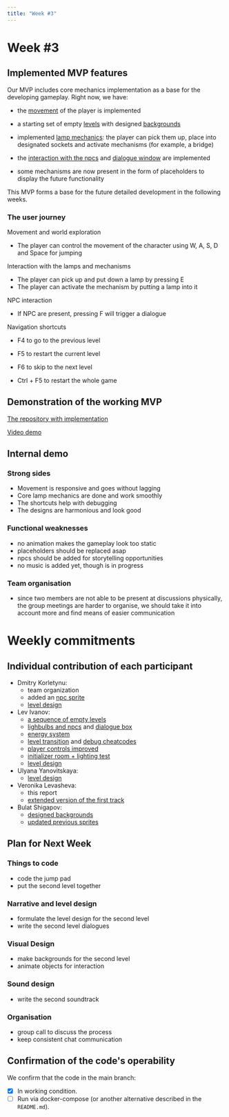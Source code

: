 ```yaml
---
title: "Week #3"
---
```


# **Week #3**

## Implemented MVP features

Our MVP includes core mechanics implementation as a base for the developing gameplay. Right now, we have:

- the [movement](https://github.com/evolutionleo/Capstone-2025/commit/240ccae0369598a1a325bd159815cc488674264e) of the player is implemented

- a starting set of empty [levels](https://github.com/evolutionleo/Capstone-2025/commit/ea8649c54e851f08ec1a17e079e312ddde290510) with designed [backgrounds](https://github.com/evolutionleo/Capstone-2025/commit/a47ab97d76e9545cde6638aa1e28576505701782) 

- implemented [lamp mechanics](https://github.com/evolutionleo/Capstone-2025/commit/1c18e0b88c2564f7cc4d017136531a35d670034e): the player can pick them up, place into designated sockets and activate mechanisms (for example, a bridge)

- the [interaction with the npcs](https://github.com/evolutionleo/Capstone-2025/commit/1c18e0b88c2564f7cc4d017136531a35d670034e) and [dialogue window](https://github.com/evolutionleo/Capstone-2025/commit/c0892f44dac87e79c8824b6ed0d18ddd11f07f6f) are implemented 

- some mechanisms are now present in the form of placeholders to display the future functionality 

This MVP forms a base for the future detailed development in the following weeks. 

### The user journey 

Movement and world exploration

- The player can control the movement of the character using W, A, S, D and Space for jumping

Interaction with the lamps and mechanisms

- The player can pick up and put down a lamp by pressing E
- The player can activate the mechanism by putting a lamp into it 

NPC interaction

- If NPC are present, pressing F will trigger a dialogue 

Navigation shortcuts

- F4 to go to the previous level

- F5 to restart the current level

- F6 to skip to the next level

- Ctrl + F5 to restart the whole game

## Demonstration of the working MVP

[The repository with implementation](https://github.com/evolutionleo/Capstone-2025)

[Video demo](https://youtu.be/HfcIS501ZTU)


## Internal demo

### Strong sides

- Movement is responsive and goes without lagging
- Core lamp mechanics are done and work smoothly
- The shortcuts help with debugging
- The designs are harmonious and look good

### Functional weaknesses

- no animation makes the gameplay look too static
- placeholders should be replaced asap
- npcs should be added for storytelling opportunities
- no music is added yet, though is in progress

### Team organisation

- since two members are not able to be present at discussions physically, the group meetings are harder to organise, we should take it into account more and find means of easier communication 

# Weekly commitments

## Individual contribution of each participant

- Dmitry Korletynu: 
    - team organization
    - added an [npc sprite](https://github.com/evolutionleo/Capstone-2025/commit/0204721bdab40da21d7e5ba7a4a979881ce1bb75)
    - [level design](https://docs.google.com/document/d/1LlTyt_cxw3sljkO4-UPljxDbiX3mdZn26JJxUg8c63Q/edit?usp=sharing)
- Lev Ivanov: 
    - [a sequence of empty levels](https://github.com/evolutionleo/Capstone-2025/commit/ea8649c54e851f08ec1a17e079e312ddde290510)
    - [lighbulbs and npcs](https://github.com/evolutionleo/Capstone-2025/commit/1c18e0b88c2564f7cc4d017136531a35d670034e) and [dialogue box](https://github.com/evolutionleo/Capstone-2025/commit/c0892f44dac87e79c8824b6ed0d18ddd11f07f6f)
    - [energy system](https://github.com/evolutionleo/Capstone-2025/commit/91dee58a636d3ecb0f4405ad550ec76d77ce6cfd)
    - [level transition](https://github.com/evolutionleo/Capstone-2025/commit/1d3e90fd503edebc46616547b8938ea049b779d6) and [debug cheatcodes](https://github.com/evolutionleo/Capstone-2025/commit/b976c9c382fcb4eb44e4023e4b5410a1effe65cf)
    - [player controls improved](https://github.com/evolutionleo/Capstone-2025/commit/240ccae0369598a1a325bd159815cc488674264e)
    - [initializer room + lighting test](https://github.com/evolutionleo/Capstone-2025/commit/fbcd671a48caa658d0ac0bcd6ae531458679e1f3)
    - [level design](https://docs.google.com/document/d/1LlTyt_cxw3sljkO4-UPljxDbiX3mdZn26JJxUg8c63Q/edit?usp=sharing)
- Ulyana Yanovitskaya: 
    - [level design](https://docs.google.com/document/d/1LlTyt_cxw3sljkO4-UPljxDbiX3mdZn26JJxUg8c63Q/edit?usp=sharing)
- Veronika Levasheva:
    - this report
    - [extended version of the first track](https://drive.google.com/file/d/1KFaNlOjRa3GvwmQFbs7H60GLHEDfS87o/view?usp=sharing)
- Bulat Shigapov:
    - [designed backgrounds](https://docs.google.com/document/d/1Atrx-hVSO6tmEkwe1dREJji7B9UFaqKRLlV8gW07qBw/edit?usp=sharing)
    - [updated previous sprites](https://github.com/evolutionleo/Capstone-2025/commit/a36ab70cbb441e57c10807e9a730526df42bdf1e)

## Plan for Next Week

### Things to code

- code the jump pad
- put the second level together

### Narrative and level design

- formulate the level design for the second level
- write the second level dialogues

### Visual Design

- make backgrounds for the second level
- animate objects for interaction

### Sound design

- write the second soundtrack

### Organisation

- group call to discuss the process
- keep consistent chat communication

## Confirmation of the code's operability

We confirm that the code in the main branch:
- [x] In working condition.
- [ ] Run via docker-compose (or another alternative described in the `README.md`).
